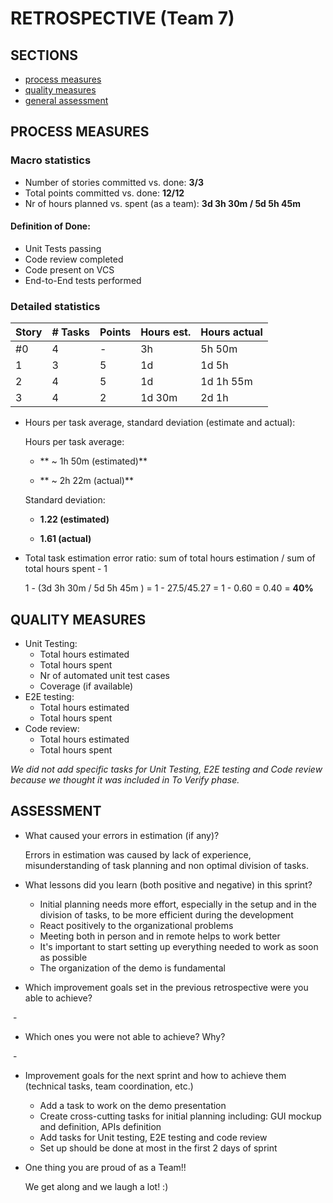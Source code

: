 RETROSPECTIVE (Team 7)
=====================================

## SECTIONS

- [process measures](#process-measures)
- [quality measures](#quality-measures)
- [general assessment](#assessment)

## PROCESS MEASURES 

### Macro statistics

- Number of stories committed vs. done: **3/3** 
- Total points committed vs. done:  **12/12**
- Nr of hours planned vs. spent (as a team): **3d 3h 30m / 5d 5h 45m**

#### Definition of Done:

- Unit Tests passing
- Code review completed
- Code present on VCS
- End-to-End tests performed

### Detailed statistics

| Story  | # Tasks | Points | Hours est. | Hours actual |
|--------|---------|--------|------------|--------------|
| #0 | 4 | - | 3h | 5h 50m |
| 1     | 3 | 5 | 1d | 1d 5h |
| 2 | 4 | 5 | 1d | 1d 1h 55m |
| 3 | 4 | 2 | 1d 30m | 2d 1h |

- Hours per task average, standard deviation (estimate and actual): 

  Hours per task average:

  - ** ~ 1h 50m (estimated)** 

  - ** ~ 2h 22m (actual)**

  Standard deviation:

  - **1.22 (estimated)**

  - **1.61 (actual)** 

- Total task estimation error ratio: sum of total hours estimation / sum of total hours spent - 1

  1 - (3d 3h 30m / 5d 5h 45m ) = 1 - 27.5/45.27 = 1 - 0.60 = 0.40 = **40%**
  
  
## QUALITY MEASURES 

- Unit Testing:
  - Total hours estimated 
  - Total hours spent
  - Nr of automated unit test cases 
  - Coverage (if available)
- E2E testing:
  - Total hours estimated
  - Total hours spent
- Code review: 
  - Total hours estimated 
  - Total hours spent
  

*We did not add specific tasks for Unit Testing, E2E testing and Code review because we thought it was included in To Verify phase.*


## ASSESSMENT

- What caused your errors in estimation (if any)?

  Errors in estimation was caused by lack of experience, misunderstanding of task planning and non optimal division of tasks.

- What lessons did you learn (both positive and negative) in this sprint?

  - Initial planning needs more effort, especially in the setup and in the division of tasks, to be more efficient during the development
  - React positively to the organizational problems
  - Meeting both in person and in remote helps to work better
  - It's important to start setting up everything needed to work as soon as possible
  - The organization of the demo is fundamental

- Which improvement goals set in the previous retrospective were you able to achieve? 

​		-

- Which ones you were not able to achieve? Why?

​		-

- Improvement goals for the next sprint and how to achieve them (technical tasks, team coordination, etc.)
  - Add a task to work on the demo presentation
  - Create cross-cutting tasks for initial planning including: GUI mockup and  definition, APIs definition
  - Add tasks for Unit testing, E2E testing and code review 
  - Set up should be done at most in the first 2 days of sprint

- One thing you are proud of as a Team!!

  We get along and we laugh a lot! :)
